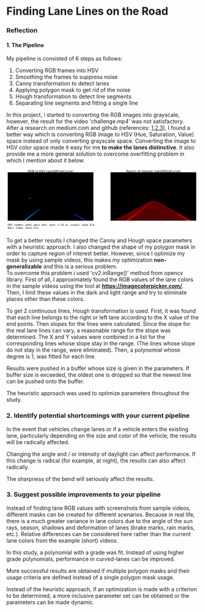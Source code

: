 # **Finding Lane Lines on the Road** 

### Reflection

#### 1. The Pipeline

My pipeline is consisted of 6 steps as follows: 

1. Converting RGB frames into HSV
2. Smoothing the frames to suppress noise
3. Canny transformation to detect lanes
4. Applying polygon mask to get rid of the noise
5. Hough transformation to detect line segments
6. Separating line segments and fitting a single line

In this project, i started to converting the RGB images into grayscale, however, the result for the video 'challenge.mp4' was not satisfactory.  
After a research on medium.com and github (references: [1],[2],[3]), I found a better way which is converting RGB image to HSV (Hue, Saturation, Value) space instead of only converting grayscale space. Converting the image to HSV color space made it easy for me **to make the lanes distinctive**. It also provide me a more general solution to overcome overfitting problem in which I mention about it below.

<img src="images/rgb2hsv_roi.png" width="805" alt="Combined Image" />

To get a better results I changed the Canny and Hough space parameters with a heuristic approach.
I also changed the shape of my polygon mask in order to capture region of interest better.
However, since I optimize my mask by using sample videos, this makes my optimization **non-generalizable** and this is a serious problem.  
To overcome this problem i used 'cv2.inRange()' method from opencv library. First of all, I approximately found the RGB values of the lane colors in the sample videos using the tool at **https://imagecolorpicker.com/**. Then, I limit these values in the dark and light range and try to eliminate places other than these colors.  

To get 2 continuous lines, Hough transformation is used. First, it was found that each line belongs to the right or left lane according to the X value of the end points. Then slopes for the lines were calculated. Since the slope for the real lane lines can vary, a reasonable range for the slope was determined. The X and Y values were combined in a list for the corresponding lines whose slope stay in the range. (The lines whose slope do not stay in the range, were  eliminated). Then, a polynomial whose degree is 1, was fitted for each line.

Results were pushed in a buffer whose size is given in the parameters. If buffer size is exceeded, the oldest one is dropped so that the newest line can be pushed onto the buffer.

The heuristic approach was used to optimize parameters throughout the study.


### 2. Identify potential shortcomings with your current pipeline

In the event that vehicles change lanes or if a vehicle enters the existing lane, particularly depending on the size and color of the vehicle, the results will be radically affected.

Changing the angle and / or intensity of daylight can affect performance. If this change is radical (for example, at night), the results can also affect radically.

The sharpness of the bend will seriously affect the results.


### 3. Suggest possible improvements to your pipeline

Instead of finding lane RGB values with screenshots from sample videos, different masks can be created for different scenarios. Because in real life, there is a much greater variance in lane colors due to the angle of the sun rays, season, shadows and deformation of lanes (brake marks, rain marks, etc.). Relative differences can be considered here rather than the current lane colors from the example (short) videos.

In this study, a polynomial with a grade was fit. Instead of using higher grade polynomials, performance in curved-lanes can be improved.

More successful results are obtained if multiple polygon masks and their usage criteria are defined instead of a single polygon mask usage.

Instead of the heuristic approach, if an optimization is made with a criterion to be determined, a more inclusive parameter set can be obtained or the parameters can be made dynamic.

[1]: https://medium.com/activating-robotic-minds/finding-lane-lines-on-the-road-30cf016a1165
[2]: https://medium.com/computer-car/udacity-self-driving-car-nanodegree-project-1-finding-lane-lines-9cd6a846c58c
[3]: https://github.com/liamondrop/finding-lane-lines/blob/master/WRITEUP.md

